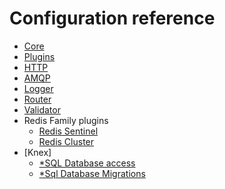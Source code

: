 # Configuration reference

- [Core](reference/core.md)
- [Plugins](reference/plugins.md)
- [HTTP](reference/plugins/http.md)
- [AMQP](reference/plugins/amqp.md)
- [Logger](reference/plugins/logger.md)
- [Router](reference/plugins/router.md)
- [Validator](reference/plugins/validator.md)
- Redis Family plugins
  - [Redis Sentinel](reference/plugins/redis/sentinel.md)
  - [Redis Cluster](reference/plugins/redis/cluster.md)
- [Knex]
  - [*SQL Database access](reference/plugins/knex.md)
  - [*Sql Database Migrations](reference/plugins/knex-migration.md)
